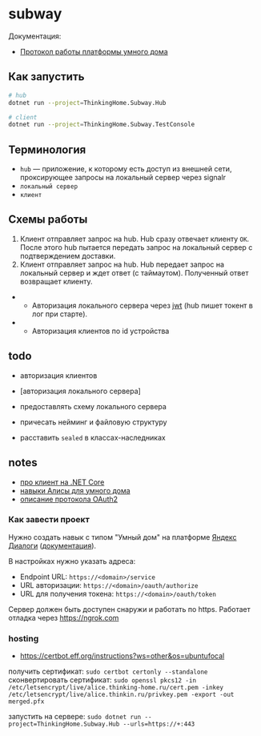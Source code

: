 # subway

Документация:
- [Протокол работы платформы умного дома](https://yandex.ru/dev/dialogs/smart-home/doc/reference/resources.html)

## Как запустить

```bash
# hub
dotnet run --project=ThinkingHome.Subway.Hub

# client
dotnet run --project=ThinkingHome.Subway.TestConsole
```

## Терминология

- `hub` — приложение, к которому есть доступ из внешней сети, проксирующее запросы на локальный сервер через signalr
- `локальный сервер`
- `клиент`

## Схемы работы

1. Клиент отправляет запрос на hub. Hub сразу отвечает клиенту `OK`. После этого hub пытается передать запрос на локальный сервер с подтверждением доставки.
2. Клиент отправляет запрос на hub. Hub передает запрос на локальный сервер и ждет ответ (с таймаутом). Полученный ответ возвращает клиенту.

- * Авторизация локального сервера через [jwt]((https://learn.microsoft.com/ru-ru/aspnet/core/signalr/authn-and-authz?view=aspnetcore-7.0)) (hub пишет токент в лог при старте).
- * Авторизация клиентов по id устройства

## todo

- авторизация клиентов
- [авторизация локального сервера]
- предоставлять схему локального сервера

- причесать нейминг и файловую структуру
- расставить `sealed` в классах-наследниках 

## notes

- [про клиент на .NET Core](https://docs.microsoft.com/ru-ru/aspnet/core/signalr/dotnet-client?view=aspnetcore-3.1)
- [навыки Алисы для умного дома](https://yandex.ru/dev/dialogs/alice/doc/smart-home/reference/post-action-docpage/)
- [описание протокола OAuth2](https://www.oauth.com/oauth2-servers/authorization/the-authorization-request/)

### Как завести проект

Нужно создать навык с типом "Умный дом" на платформе [Яндекс Диалоги](https://dialogs.yandex.ru/developer) ([документация](https://yandex.ru/dev/dialogs/smart-home/doc/concepts/quick-start.html)).

В настройках нужно указать адреса:
- Endpoint URL: `https://<domain>/service`
- URL авторизации: `https://<domain>/oauth/authorize`
- URL для получения токена: `https://<domain>/oauth/token`

Сервер должен быть доступен снаружи и работать по https. Работает отладка через https://ngrok.com

### hosting

- https://certbot.eff.org/instructions?ws=other&os=ubuntufocal

получить сертификат: `sudo certbot certonly --standalone`
сконвертировать сертификат: `sudo openssl pkcs12 -in /etc/letsencrypt/live/alice.thinking-home.ru/cert.pem -inkey /etc/letsencrypt/live/alice.thinkin.ru/privkey.pem -export -out merged.pfx`

запустить на сервере: `sudo dotnet run --project=ThinkingHome.Subway.Hub --urls=https://+:443`

